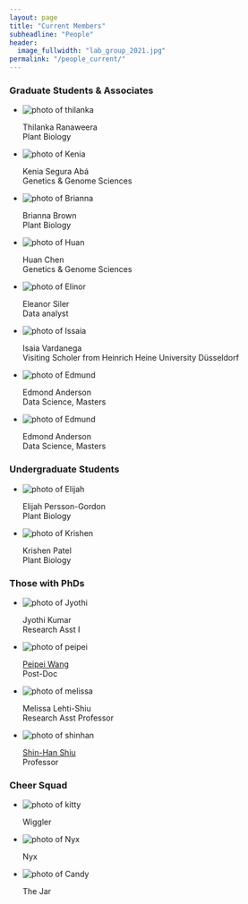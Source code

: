 ```yaml
---
layout: page
title: "Current Members"
subheadline: "People"
header:
  image_fullwidth: "lab_group_2021.jpg"
permalink: "/people_current/"
---
```


<head>
  <base href="https://ShiuLab.github.io/images/people/">
</head>

<H3>Graduate Students & Associates</H3>
<ul class="small-block-grid-2 medium-block-grid-3 large-block-grid-4">
  <li><img src="thilanka.jpg" alt='photo of thilanka'><p>Thilanka Ranaweera<br>Plant Biology</p></li>
  <li><img src="Kenya.png" alt='photo of Kenia'><p> Kenia Segura Abá<br>Genetics & Genome Sciences</p></li>
  <li><img src="Briyana.jpg" alt='photo of Brianna'><p>Brianna Brown<br>Plant Biology</p></li>
  <li><img src="Huan.png" alt='photo of Huan'><p>Huan Chen<br>Genetics & Genome Sciences</p></li>
  <li><img src="Elinor.jpg" alt='photo of Elinor'><p>Eleanor Siler<br>Data analyst</p></li>
  <li><img src="Issaia.jpg" alt='photo of Issaia'><p>Isaia Vardanega<br>Visiting Scholer from Heinrich Heine University Düsseldorf</p></li>
  <li><img src="Edmund.jpg" alt='photo of Edmund'><p>Edmond Anderson
 <br>Data Science, Masters</p></li>
 <li><img src="Edmund.jpg" alt='photo of Edmund'><p>Edmond Anderson
<br>Data Science, Masters</p></li>

</ul>

<H3>Undergraduate Students</H3>
<ul class="small-block-grid-2 medium-block-grid-3 large-block-grid-4">
  <li><img src="Elijah.jpg" alt='photo of Elijah'><p>Elijah Persson-Gordon<br>Plant Biology</p></li>
  <li><img src="Krishen.jpg" alt='photo of Krishen'><p>Krishen Patel<br>Plant Biology</p></li>
</ul>

<H3>Those with PhDs</H3>
<html>
<body>
<ul class="small-block-grid-2 medium-block-grid-3 large-block-grid-4">
  <li><img src="jyothi.jpg" alt='photo of Jyothi'><p>Jyothi Kumar<br>Research Asst I</p></li>
  <li><img src="peipei.jpg" alt='photo of peipei'><p><a href="https://peipeiwang6.github.io/">Peipei Wang</a><br>Post-Doc</p></li>
  <li><img src="melissa.jpg" alt='photo of melissa'><p>Melissa Lehti-Shiu<br>Research Asst Professor</p></li>
  <li><img src="shinhan.png" alt='photo of shinhan'><p><a href="https://cmse.msu.edu/directory/faculty/shinhan-shiu/">Shin-Han Shiu</a><br>Professor</p></li>
</ul>

<H3>Cheer Squad</H3>
<ul class="small-block-grid-2 medium-block-grid-3 large-block-grid-4">
  <li><img src="Kitty.png" alt='photo of kitty'><p>Wiggler</p></li>
  <li><img src="Nyx.jpg" alt='photo of Nyx'><p>Nyx</p></li>
  <li><img src="Candy.png" alt='photo of Candy'><p>The Jar</p></li>
</ul>
</body>
</html>
